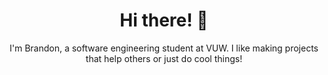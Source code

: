 <h1 align="center">Hi there! 👋</h1>
<p align="center">I'm Brandon, a software engineering student at VUW. I like making projects that help others or just do cool things!</p>

<!--
**brandiny/brandiny** is a ✨ _special_ ✨ repository because its `README.md` (this file) appears on your GitHub profile.

Here are some ideas to get you started:

- 🔭 I’m currently working on ...
- 🌱 I’m currently learning ...
- 👯 I’m looking to collaborate on ...
- 🤔 I’m looking for help with ...
- 💬 Ask me about ...
- 📫 How to reach me: ...
- 😄 Pronouns: ...
- ⚡ Fun fact: ...
-->
